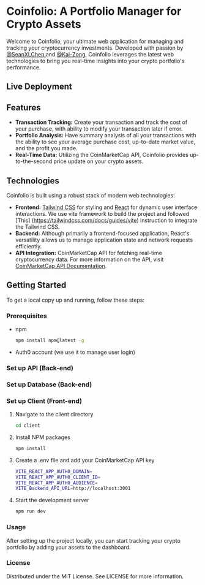 # Coinfolio: A Portfolio Manager for Crypto Assets

Welcome to Coinfolio, your ultimate web application for managing and tracking your cryptocurrency investments. Developed with passion by [@SeanXLChen
](https://github.com/SeanXLChen) and [@Kai-Zong](https://github.com/kai-zong), Coinfolio leverages the latest web technologies to bring you real-time insights into your crypto portfolio's performance.

## Live Deployment


## Features
- **Transaction Tracking:** Create your transaction and track the cost of your purchase, with ability to modify your transaction later if error.
- **Portfolio Analysis:** Have summary analysis of all your transactions with the ability to see your average purchase cost, up-to-date market value, and the profit you made.
- **Real-Time Data:** Utilizing the CoinMarketCap API, Coinfolio provides up-to-the-second price update on your crypto assets.

## Technologies

Coinfolio is built using a robust stack of modern web technologies:

- **Frontend:** [Tailwind CSS](https://tailwindcss.com/) for styling and [React](https://react.dev/) for dynamic user interface interactions. We use vite framework to build the project and followed [This] (https://tailwindcss.com/docs/guides/vite) instruction to integrate the Tailwind CSS.
- **Backend:** Although primarily a frontend-focused application, React's versatility allows us to manage application state and network requests efficiently.
- **API Integration:** CoinMarketCap API for fetching real-time cryptocurrency data. For more information on the API, visit [CoinMarketCap API Documentation](https://coinmarketcap.com/api/documentation/v1/).

## Getting Started

To get a local copy up and running, follow these steps:

### Prerequisites

- npm
  ```sh
  npm install npm@latest -g
  ```

- Auth0 account (we use it to manage user login)

### Set up API (Back-end)

### Set up Database (Back-end)

### Set up Client (Front-end)

1. Navigate to the client directory

    ```sh
    cd client
    ```

2. Install NPM packages
    ```sh
    npm install
    ```

3. Create a .env file and add your CoinMarketCap API key
    ```sh
    VITE_REACT_APP_AUTH0_DOMAIN=
    VITE_REACT_APP_AUTH0_CLIENT_ID=
    VITE_REACT_APP_AUTH0_AUDIENCE=
    VITE_Backend_API_URL=http://localhost:3001
    ```

4. Start the development server
    ```sh
    npm run dev
    ```

### Usage
After setting up the project locally, you can start tracking your crypto portfolio by adding your assets to the dashboard.

### License
Distributed under the MIT License. See LICENSE for more information.

